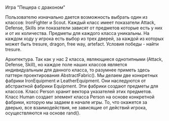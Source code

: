  Игра "Пещера с драконом"
 
 Пользователю изначально дается возможность выбрать один из классов: IronFighter и Scout. Каждый класс имеет показатели Attack, Defense, Skills эти показатели зависят от предметов которые есть у них и от их количества. Предметы для каждого класса уникальны. На каждом ходу у игрока есть выбор из трех дверей, за каждой из которых может быть tresure, dragon, free way, artefact. Условия победы - найти tresure.
 
 Архитектура.
 Так как у нас 2 класса, являющиеся однотипными (Attack, Defense, Skill), но каждое поле наших классов является индивидуальным для данного класса, то разумнее приметь здесь паттерн проектирования AbstractFabric(). Мы делаем две конкретных фабрики IronEquipment и LeatherEquipment. Они наследуются от абстрактной фабрики Equipment. Эти фабрики создают предметы для классов. Класс Person хранит вектора указателей этих предметов. Класс Human создает элемент класса Person на основе конкретной фабрики, которую мы задаем в начале игры. То, что окажется за дверью, все взаимодействия, не зависящие от действий игрока, осуществляются на основе rand().
